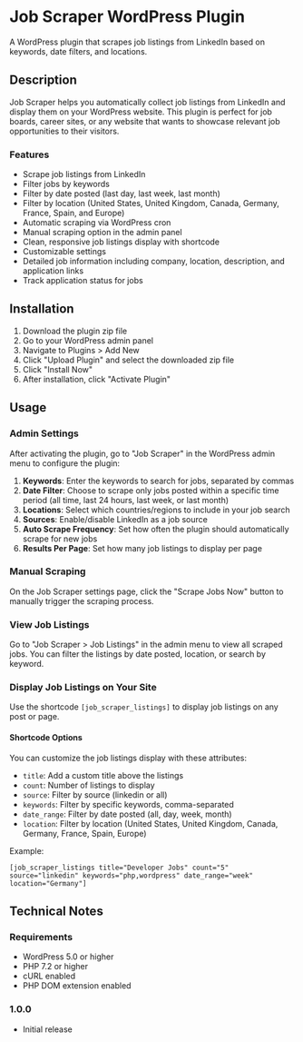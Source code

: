 # Job Scraper WordPress Plugin

A WordPress plugin that scrapes job listings from LinkedIn based on keywords, date filters, and locations.

## Description

Job Scraper helps you automatically collect job listings from LinkedIn and display them on your WordPress website. This plugin is perfect for job boards, career sites, or any website that wants to showcase relevant job opportunities to their visitors.

### Features

- Scrape job listings from LinkedIn
- Filter jobs by keywords
- Filter by date posted (last day, last week, last month)
- Filter by location (United States, United Kingdom, Canada, Germany, France, Spain, and Europe)
- Automatic scraping via WordPress cron
- Manual scraping option in the admin panel
- Clean, responsive job listings display with shortcode
- Customizable settings
- Detailed job information including company, location, description, and application links
- Track application status for jobs

## Installation

1. Download the plugin zip file
2. Go to your WordPress admin panel
3. Navigate to Plugins > Add New
4. Click "Upload Plugin" and select the downloaded zip file
5. Click "Install Now"
6. After installation, click "Activate Plugin"

## Usage

### Admin Settings

After activating the plugin, go to "Job Scraper" in the WordPress admin menu to configure the plugin:

1. **Keywords**: Enter the keywords to search for jobs, separated by commas
2. **Date Filter**: Choose to scrape only jobs posted within a specific time period (all time, last 24 hours, last week, or last month)
3. **Locations**: Select which countries/regions to include in your job search
4. **Sources**: Enable/disable LinkedIn as a job source
5. **Auto Scrape Frequency**: Set how often the plugin should automatically scrape for new jobs
6. **Results Per Page**: Set how many job listings to display per page

### Manual Scraping

On the Job Scraper settings page, click the "Scrape Jobs Now" button to manually trigger the scraping process.

### View Job Listings

Go to "Job Scraper > Job Listings" in the admin menu to view all scraped jobs. You can filter the listings by date posted, location, or search by keyword.

### Display Job Listings on Your Site

Use the shortcode `[job_scraper_listings]` to display job listings on any post or page.

#### Shortcode Options

You can customize the job listings display with these attributes:

- `title`: Add a custom title above the listings
- `count`: Number of listings to display
- `source`: Filter by source (linkedin or all)
- `keywords`: Filter by specific keywords, comma-separated
- `date_range`: Filter by date posted (all, day, week, month)
- `location`: Filter by location (United States, United Kingdom, Canada, Germany, France, Spain, Europe)

Example:
```
[job_scraper_listings title="Developer Jobs" count="5" source="linkedin" keywords="php,wordpress" date_range="week" location="Germany"]
```

## Technical Notes

### Requirements

- WordPress 5.0 or higher
- PHP 7.2 or higher
- cURL enabled
- PHP DOM extension enabled

### 1.0.0
- Initial release 

